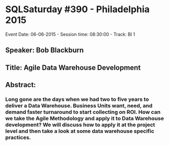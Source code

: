 # SQLSaturday #390 - Philadelphia 2015
Event Date: 06-06-2015 - Session time: 08:30:00 - Track: BI 1
## Speaker: Bob Blackburn
## Title: Agile Data Warehouse Development
## Abstract:
### Long gone are the days when we had two to five years to deliver a Data Warehouse. Business Units want, need, and demand faster turnaround to start collecting on ROI. How can we take the Agile Methodology and apply it to Data Warehouse development? We will discuss how to apply it at the project level and then take a look at some data warehouse specific practices.
